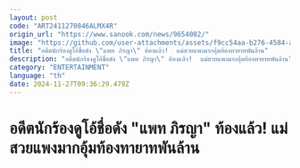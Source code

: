 ```yaml
---
layout: post
code: "ART2411270846ALMX4R"
origin_url: "https://www.sanook.com/news/9654002/"
image: "https://github.com/user-attachments/assets/f9cc54aa-b276-4584-ae25-6c205d8b0402"
title: "อดีตนักร้องดูโอ้ชื่อดัง \"แพท ภิรญา\" ท้องแล้ว!  แม่สวยแพงมากอุ้มท้องทายาทพันล้าน"
description: "อดีตนักร้องดูโอ้ชื่อดัง \"แพท ภิรญา\" ท้องแล้ว!  แม่สวยแพงมากอุ้มท้องทายาทพันล้าน"
category: "ENTERTAINMENT"
language: "th"
date: 2024-11-27T09:36:29.479Z
---
```


# อดีตนักร้องดูโอ้ชื่อดัง "แพท ภิรญา" ท้องแล้ว!  แม่สวยแพงมากอุ้มท้องทายาทพันล้าน